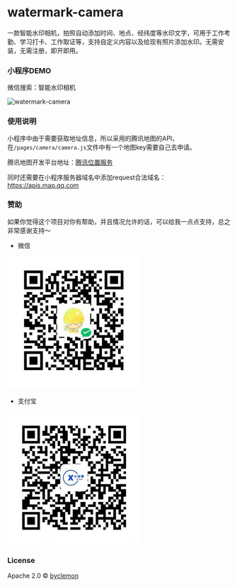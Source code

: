 # watermark-camera
一款智能水印相机，拍照自动添加时间、地点、经纬度等水印文字，可用于工作考勤、学习打卡、工作取证等，支持自定义内容以及给现有照片添加水印。无需安装，无需注册，即开即用。

### 小程序DEMO

微信搜索：智能水印相机

![watermark-camera](https://i.imgtg.com/2023/03/20/91YEp.jpg)

### 使用说明

小程序中由于需要获取地址信息，所以采用的腾讯地图的API，在`/pages/camera/camera.js`文件中有一个地图key需要自己去申请。

腾讯地图开发平台地址：[腾讯位置服务](https://lbs.qq.com/)

同时还需要在小程序服务器域名中添加request合法域名：https://apis.map.qq.com


### 赞助 

如果你觉得这个项目对你有帮助，并且情况允许的话，可以给我一点点支持，总之非常感谢支持～
- 微信

 ![wechat](./gitimage/wechat.jpg)


- 支付宝

 ![alipay](./gitimage/alipay.jpg)


### License

Apache 2.0 © [byclemon](https://github.com/Byclemon/watermark-camera/blob/main/LICENSE)
